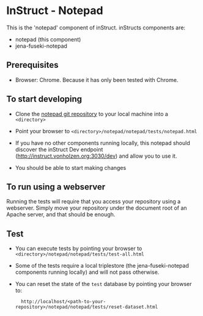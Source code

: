 InStruct - Notepad
==================

This is the 'notepad' component of inStruct.  inStructs components are:

* notepad (this component)
* jena-fuseki-notepad


Prerequisites
-------------
* Browser: Chrome.  Because it has only been tested with Chrome.


To start developing
-------------------

* Clone the [notepad git repository](https://github.com/mholzen/notepad/) to your local
  machine into a `<directory>`

* Point your browser to `<directory>/notepad/notepad/tests/notepad.html`

* If you have no other components running locally, this notepad should discover the
  inStruct Dev endpoint (http://instruct.vonholzen.org:3030/dev) and allow you to use it.

* You should be able to start making changes

To run using a webserver
------------------------

Running the tests will require that you access your repository using a webserver. Simply move your repository
under the document root of an Apache server, and that should be enough.


Test
----
* You can execute tests by pointing your browser to `<directory>/notepad/notepad/tests/test-all.html`

* Some of the tests require a local triplestore (the jena-fuseki-notepad components running locally)
  and will not pass otherwise.

* You can reset the state of the `test` database by pointing your browser to:

		http://localhost/<path-to-your-repository>/notepad/notepad/tests/reset-dataset.html